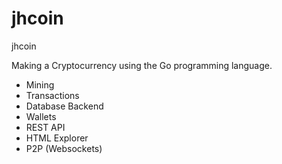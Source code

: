 # jhcoin
jhcoin

Making a Cryptocurrency using the Go programming language.

* Mining
* Transactions
* Database Backend
* Wallets
* REST API
* HTML Explorer
* P2P (Websockets)